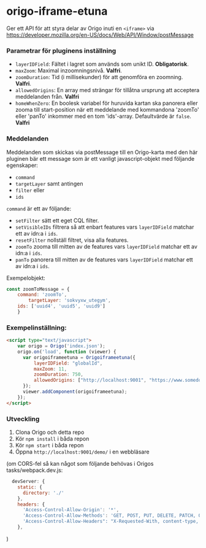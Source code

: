 # origo-iframe-etuna

Ger ett API för att styra delar av Origo inuti en `<iframe>` via https://developer.mozilla.org/en-US/docs/Web/API/Window/postMessage

### Parametrar för pluginens inställning

- `layerIDField`: Fältet i lagret som används som unikt ID. **Obligatorisk**.
- `maxZoom`: Maximal inzoomningsnivå. **Valfri**.
- `zoomDuration`: Tid (i millisekunder) för att genomföra en zoomning. **Valfri**.
- `allowedOrigins`: En array med strängar för tillåtna ursprung att acceptera meddelanden från. **Valfri**
- `homeWhenZero`: En boolesk variabel för huruvida kartan ska panorera eller zooma till start-position när ett meddelande med kommandona 'zoomTo' eller 'panTo' inkommer med en tom 'ids'-array. Defaultvärde är `false`. **Valfri**

### Meddelanden

Meddelanden som skickas via postMessage till en Origo-karta med den här pluginen bär ett message som är ett vanligt javascript-objekt med följande egenskaper:
- `command`
- `targetLayer`
samt antingen 
- `filter`
eller
- `ids`

`command` är ett av följande:

- `setFilter` sätt ett eget CQL filter.
- `setVisibleIDs` filtrera så att enbart features vars `layerIDField` matchar ett av idn:a i `ids`.
- `resetFilter` nollställ filtret, visa alla features.
- `zoomTo` zooma till mitten av de features vars `layerIDField` matchar ett av idn:a i `ids`.
- `panTo` panorera till mitten av de features vars `layerIDField` matchar ett av idn:a i `ids`.

Exempelobjekt:
```javascript
const zoomToMessage = {
	command: 'zoomTo',
    	targetLayer: 'sokvyxw_utegym',
	ids: ['uuid4', 'uuid5', 'uuid9']
	}
```

### Exempelinställning:

```html
<script type="text/javascript">
    var origo = Origo('index.json');
    origo.on('load', function (viewer) {
      var origoiframeetuna = Origoiframeetuna({
          layerIDField: "globalId",
          maxZoom: 11,
          zoomDuration: 750,
          allowedOrigins: ["http://localhost:9001", "https://www.somedomain.net"]
      });
      viewer.addComponent(origoiframeetuna);
    });
</script>
```

### Utveckling

1. Clona Origo och detta repo
2. Kör `npm install` i båda repon
3. Kör `npm start` i båda repon
4. Öppna `http://localhost:9001/demo/` i en webbläsare

(om CORS-fel så kan något som följande behövas i Origos tasks/webpack.dev.js:
```javascript
  devServer: {
    static: {
      directory: './'
    },
    headers: {
      'Access-Control-Allow-Origin': '*',
      'Access-Control-Allow-Methods': 'GET, POST, PUT, DELETE, PATCH, OPTIONS',
      'Access-Control-Allow-Headers": "X-Requested-With, content-type, Authorization'
    },
```
)
